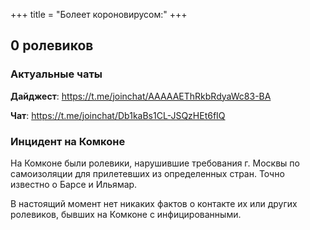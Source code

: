 +++
title = "Болеет короновирусом:"
+++

## 0 ролевиков

### Актуальные чаты

**Дайджест**: <https://t.me/joinchat/AAAAAEThRkbRdyaWc83-BA>

**Чат**: <https://t.me/joinchat/Db1kaBs1CL-JSQzHEt6fIQ>

### Инцидент на Комконе

На Комконе были ролевики, нарушившие требования г. Москвы по самоизоляции для прилетевших из определенных стран. Точно известно о Барсе и Ильямар.

В настоящий момент нет никаких фактов о контакте их или других ролевиков, бывших на Комконе с инфицированными.
